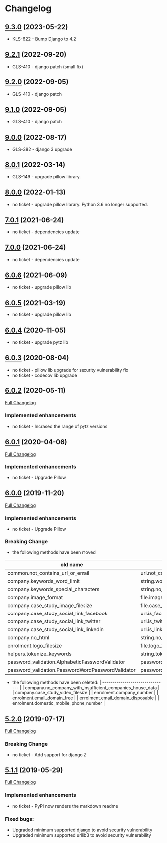# Changelog

## [9.3.0](https://github.com/uktrade/directory-validators/pull/77) (2023-05-22)
- KLS-622 - Bump Django to 4.2

## [9.2.1](https://pypi.org/project/directory-validators/9.2.1/) (2022-09-20)
- GLS-410 - django patch (small fix)

## [9.2.0](https://pypi.org/project/directory-validators/9.2.0/) (2022-09-05)
- GLS-410 - django patch

## [9.1.0](https://pypi.org/project/directory-validators/9.1.0/) (2022-09-05)
- GLS-410 - django patch

## [9.0.0](https://pypi.org/project/directory-validators/9.0.0/) (2022-08-17)
- GLS-382 - django 3 upgrade

## [8.0.1](https://pypi.org/project/directory-validators/8.0.1/) (2022-03-14)
- GLS-149 - upgrade pillow library.

## [8.0.0](https://pypi.org/project/directory-validators/8.0.0/) (2022-01-13)
- no ticket - upgrade pillow library. Python 3.6 no longer supported.

## [7.0.1](https://pypi.org/project/directory-validators/7.0.1/) (2021-06-24)
- no ticket - dependencies update

## [7.0.0](https://pypi.org/project/directory-validators/7.0.0/) (2021-06-24)
- no ticket - dependencies update


## [6.0.6](https://pypi.org/project/directory-validators/6.0.6/) (2021-06-09)
- no ticket - upgrade pillow lib

## [6.0.5](https://pypi.org/project/directory-validators/6.0.5/) (2021-03-19)
- no ticket - upgrade pillow lib

## [6.0.4](https://pypi.org/project/directory-validators/6.0.4/) (2020-11-05)
- no ticket - upgrade pytz lib


## [6.0.3](https://pypi.org/project/directory-validators/6.0.3/) (2020-08-04)
- no ticket - pillow lib upgrade for security vulnerability fix
- no ticket - codecov lib upgrade

## [6.0.2](https://pypi.org/project/directory-validators/6.0.2/) (2020-05-11)
[Full Changelog](https://github.com/uktrade/directory-validators/pull/63/files)
### Implemented enhancements
- no ticket - Incrased the range of pytz versions

## [6.0.1](https://pypi.org/project/directory-validators/6.0.1/) (2020-04-06)
[Full Changelog](https://github.com/uktrade/directory-validators/pull/61/files)

### Implemented enhancements
- no ticket - Upgrade Pillow

## [6.0.0](https://pypi.org/project/directory-validators/6.0.0/) (2019-11-20)
[Full Changelog](https://github.com/uktrade/directory-validators/pull/60/files)

### Implemented enhancements
- no ticket - Upgrade Pillow

### Breaking Change
- the following methods have been moved

| old name                         | new name                      |
| -------------------------------- | ----------------------------- |
| common.not_contains_url_or_email | url.not_contains_url_or_email |
| company.keywords_word_limit | string.word_limit (it's not a curried function) |
| company.keywords_special_characters | string.no_special_characters |
| company.image_format | file.image_format |
| company.case_study_image_filesize | file.case_study_image_filesize |
| company.case_study_social_link_facebook | url.is_facebook |
| company.case_study_social_link_twitter | url.is_twitter |
| company.case_study_social_link_linkedin | url.is_linkedin |
| company.no_html | string.no_html |
| enrolment.logo_filesize | file.logo_filesize |
| helpers.tokenize_keywords | string.tokenize_words |
| password_validation.AlphabeticPasswordValidator | password.AlphabeticPasswordValidator |
| password_validation.PasswordWordPasswordValidator | password.PasswordWordPasswordValidator |

- the following methods have been deleted:
| -------------------------------- |
| company.no_company_with_insufficient_companies_house_data |
| company.case_study_video_filesize |
| enrolment.company_number |
| enrolment.email_domain_free |
| enrolment.email_domain_disposable |
| enrolment.domestic_mobile_phone_number |

## [5.2.0](https://pypi.org/project/directory-validators/5.2.0/) (2019-07-17)
[Full Changelog](https://github.com/uktrade/directory-validators/pull/58/files)

### Breaking Change
- no ticket - Add support for django 2

## [5.1.1](https://pypi.org/project/directory-validators/5.1.1/) (2019-05-29)
[Full Changelog](https://github.com/uktrade/directory-validators/pull/55/files)

### Implemented enhancements
- no ticket - PyPI now renders the markdown readme

### Fixed bugs:
- Upgraded minimum supported django to avoid security vulnerability
- Upgraded minimum supported urllib3 to avoid security vulnerability

